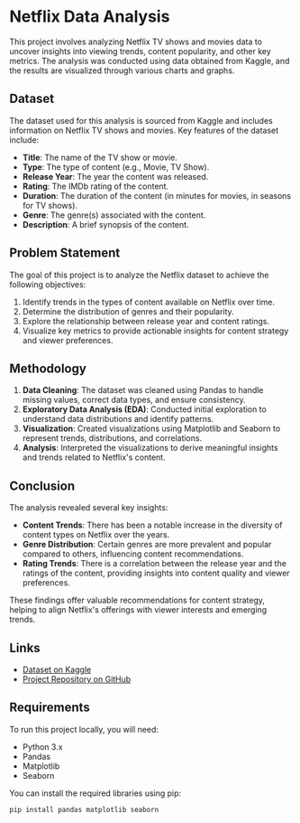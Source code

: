 # Netflix Data Analysis

This project involves analyzing Netflix TV shows and movies data to uncover insights into viewing trends, content popularity, and other key metrics. The analysis was conducted using data obtained from Kaggle, and the results are visualized through various charts and graphs.

## Dataset

The dataset used for this analysis is sourced from Kaggle and includes information on Netflix TV shows and movies. Key features of the dataset include:

- **Title**: The name of the TV show or movie.
- **Type**: The type of content (e.g., Movie, TV Show).
- **Release Year**: The year the content was released.
- **Rating**: The IMDb rating of the content.
- **Duration**: The duration of the content (in minutes for movies, in seasons for TV shows).
- **Genre**: The genre(s) associated with the content.
- **Description**: A brief synopsis of the content.

## Problem Statement

The goal of this project is to analyze the Netflix dataset to achieve the following objectives:

1. Identify trends in the types of content available on Netflix over time.
2. Determine the distribution of genres and their popularity.
3. Explore the relationship between release year and content ratings.
4. Visualize key metrics to provide actionable insights for content strategy and viewer preferences.

## Methodology

1. **Data Cleaning**: The dataset was cleaned using Pandas to handle missing values, correct data types, and ensure consistency.
2. **Exploratory Data Analysis (EDA)**: Conducted initial exploration to understand data distributions and identify patterns.
3. **Visualization**: Created visualizations using Matplotlib and Seaborn to represent trends, distributions, and correlations.
4. **Analysis**: Interpreted the visualizations to derive meaningful insights and trends related to Netflix's content.

## Conclusion

The analysis revealed several key insights:

- **Content Trends**: There has been a notable increase in the diversity of content types on Netflix over the years.
- **Genre Distribution**: Certain genres are more prevalent and popular compared to others, influencing content recommendations.
- **Rating Trends**: There is a correlation between the release year and the ratings of the content, providing insights into content quality and viewer preferences.

These findings offer valuable recommendations for content strategy, helping to align Netflix's offerings with viewer interests and emerging trends.

## Links

- [Dataset on Kaggle](#) 
- [Project Repository on GitHub](#)

## Requirements

To run this project locally, you will need:

- Python 3.x
- Pandas
- Matplotlib
- Seaborn

You can install the required libraries using pip:

```bash
pip install pandas matplotlib seaborn

